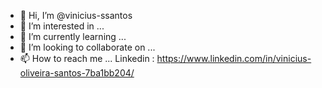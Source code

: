 - 👋 Hi, I’m @vinicius-ssantos
- 👀 I’m interested in ...
- 🌱 I’m currently learning ...
- 💞️ I’m looking to collaborate on ...
- 📫 How to reach me ...
 Linkedin : <https://www.linkedin.com/in/vinicius-oliveira-santos-7ba1bb204/>

<!---
vinicius-ssantos/vinicius-ssantos is a ✨ special ✨ repository because its `README.md` (this file) appears on your GitHub profile.
You can click the Preview link to take a look at your changes.
--->
